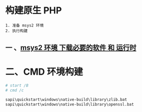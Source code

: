 # 构建原生 PHP
    1. 准备 msys2 环境
    2. 执行构建

## 一 、[msys2 环境 下载必要的软件 和 运行时](msys2/READEME.md)

# 二、CMD 环境构建

```bash
# start /B
# cmd /c

sapi\quickstart\windows\native-build\library\zlib.bat
sapi\quickstart\windows\native-build\library\openssl.bat



```
